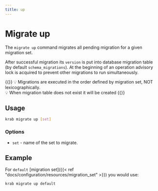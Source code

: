 ```yaml
---
title: up
---
```


# Migrate up

The `migrate up` command migrates all pending migration for a given migration set.

After successful migration its `version` is put into database migration table (by default `schema_migrations`).
At the beginning of an operation advisory lock is acquired to prevent other migrations to run simultaneously.

{{<hint>}}
💡 Migrations are executed in the order defined by migration set, NOT lexicographically.
<br>
💡 When migration table does not exist it will be created
{{</hint>}}


## Usage

```sh
krab migrate up [set]
```

### Options

- `set` - name of the set to migrate.

## Example

For `default` [migration set]({{< ref "docs/configuration/resources/migration_set" >}}) you would use:

```sh
krab migrate up default
```

